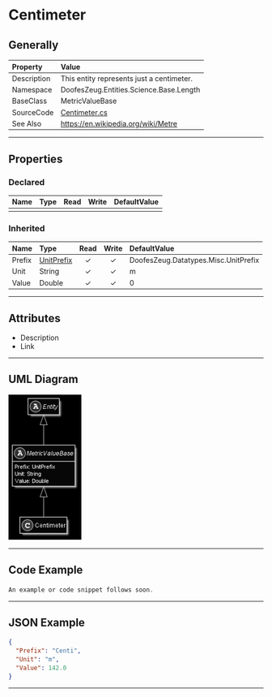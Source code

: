 ﻿# Centimeter

## Generally

|Property|Value|
|:-|:-|
|Description|This entity represents just a centimeter.|
|Namespace|DoofesZeug.Entities.Science.Base.Length|
|BaseClass|MetricValueBase|
|SourceCode|[Centimeter.cs](../../../../DoofesZeug.Library/Src/Entities/Science/Base/Length/Centimeter.cs)|
|See Also|https://en.wikipedia.org/wiki/Metre|

---

## Properties

### Declared

|Name|Type|Read|Write|DefaultValue|
|:---|:---|:--:|:---:|:-----------|
|    |    |    |     |            |

### Inherited

|Name|Type|Read|Write|DefaultValue|
|:---|:---|:--:|:---:|:-----------|
|Prefix|[UnitPrefix](../../Entities/DoofesZeug.Datatypes.Misc/UnitPrefix.md)|&#x2713;|&#x2713;|DoofesZeug.Datatypes.Misc.UnitPrefix|
|Unit|String|&#x2713;|&#x2713;|m|
|Value|Double|&#x2713;|&#x2713;|0|

---

## Attributes

- Description
- Link

---

## UML Diagram

![Centimeter.png](./Centimeter.png "Centimeter")

---

## Code Example

```cs
An example or code snippet follows soon.
```

---

## JSON Example

```json
{
  "Prefix": "Centi",
  "Unit": "m",
  "Value": 142.0
}
```

---


